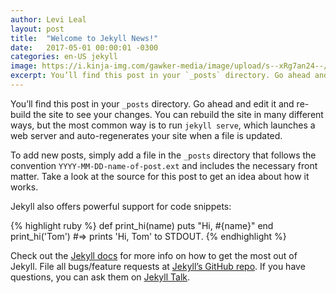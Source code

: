 ```yaml
---
author: Levi Leal
layout: post
title:  "Welcome to Jekyll News!"
date:   2017-05-01 00:00:01 -0300
categories: en-US jekyll
image: https://i.kinja-img.com/gawker-media/image/upload/s--xRg7an24--/c_scale,fl_progressive,q_80,w_800/dbe0s31ooccsxjtcb9ps.png
excerpt: You’ll find this post in your `_posts` directory. Go ahead and edit
---
```

You’ll find this post in your `_posts` directory. Go ahead and edit it and re-build the site to see your changes. You can rebuild the site in many different ways, but the most common way is to run `jekyll serve`, which launches a web server and auto-regenerates your site when a file is updated.

To add new posts, simply add a file in the `_posts` directory that follows the convention `YYYY-MM-DD-name-of-post.ext` and includes the necessary front matter. Take a look at the source for this post to get an idea about how it works.

Jekyll also offers powerful support for code snippets:

{% highlight ruby %}
def print_hi(name)
  puts "Hi, #{name}"
end
print_hi('Tom')
#=> prints 'Hi, Tom' to STDOUT.
{% endhighlight %}

Check out the [Jekyll docs][jekyll-docs] for more info on how to get the most out of Jekyll. File all bugs/feature requests at [Jekyll’s GitHub repo][jekyll-gh]. If you have questions, you can ask them on [Jekyll Talk][jekyll-talk].

[jekyll-docs]: https://jekyllrb.com/docs/home
[jekyll-gh]:   https://github.com/jekyll/jekyll
[jekyll-talk]: https://talk.jekyllrb.com/
